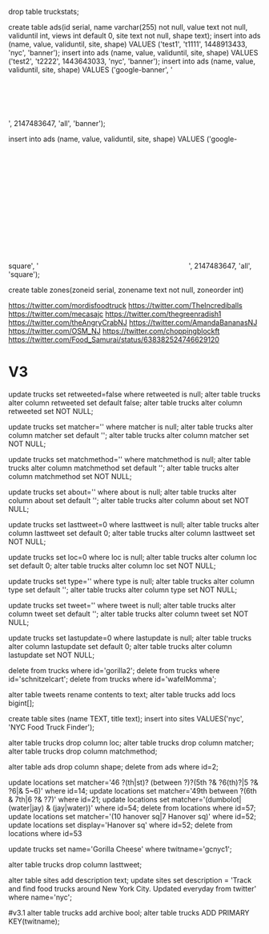 drop table truckstats;


create table ads(id serial, name varchar(255) not null, value text not null,
	validuntil int, views int default 0, site text not null, shape text);
insert into ads (name, value, validuntil, site, shape) VALUES ('test1', 't1111', 1448913433, 'nyc', 'banner');
insert into ads (name, value, validuntil, site, shape) VALUES ('test2', 't2222', 1443643033, 'nyc', 'banner');
insert into ads (name, value, validuntil, site, shape) VALUES ('google-banner', '<script async src="//pagead2.googlesyndication.com/pagead/js/adsbygoogle.js"></script><ins class="adsbygoogle" style="display:inline-block;width:728px;height:90px" data-ad-client="ca-pub-4098082757736151" data-ad-slot="3902951461"></ins><script>(adsbygoogle = window.adsbygoogle || []).push({});</script>', 2147483647, 'all', 'banner');

insert into ads (name, value, validuntil, site, shape) VALUES ('google-square', '<script async src="//pagead2.googlesyndication.com/pagead/js/adsbygoogle.js"></script><ins class="adsbygoogle" style="display:inline-block;width:300px;height:250px" data-ad-client="ca-pub-4098082757736151" data-ad-slot="1938459065"></ins><script>(adsbygoogle = window.adsbygoogle || []).push({});</script>', 2147483647, 'all', 'square');


create table zones(zoneid serial, zonename text not null, zoneorder int)

https://twitter.com/mordisfoodtruck
https://twitter.com/TheIncrediballs
https://twitter.com/mecasajc
https://twitter.com/thegreenradish1
https://twitter.com/theAngryCrabNJ
https://twitter.com/AmandaBananasNJ
https://twitter.com/OSM_NJ
https://twitter.com/choppingblockft
https://twitter.com/Food_Samurai/status/638382524746629120

# V3

update trucks set retweeted=false where retweeted is null;
alter table trucks alter column retweeted set default false;
alter table trucks alter column retweeted set NOT NULL;

update trucks set matcher='' where matcher is null;
alter table trucks alter column matcher set default '';
alter table trucks alter column matcher set NOT NULL;

update trucks set matchmethod='' where matchmethod is null;
alter table trucks alter column matchmethod set default '';
alter table trucks alter column matchmethod set NOT NULL;

update trucks set about='' where about is null;
alter table trucks alter column about set default '';
alter table trucks alter column about set NOT NULL;

update trucks set lasttweet=0 where lasttweet is null;
alter table trucks alter column lasttweet set default 0;
alter table trucks alter column lasttweet set NOT NULL;

update trucks set loc=0 where loc is null;
alter table trucks alter column loc set default 0;
alter table trucks alter column loc set NOT NULL;

update trucks set type='' where type is null;
alter table trucks alter column type set default '';
alter table trucks alter column type set NOT NULL;

update trucks set tweet='' where tweet is null;
alter table trucks alter column tweet set default '';
alter table trucks alter column tweet set NOT NULL;

update trucks set lastupdate=0 where lastupdate is null;
alter table trucks alter column lastupdate set default 0;
alter table trucks alter column lastupdate set NOT NULL;

delete from trucks where id='gorilla2';
delete from trucks where id='schnitzelcart';
delete from trucks where id='wafelMomma';

alter table tweets rename contents to text;
alter table trucks add locs bigint[];

create table sites (name TEXT, title text);
insert into sites VALUES('nyc', 'NYC Food Truck Finder');

alter table trucks drop column loc;
alter table trucks drop column matcher;
alter table trucks drop column matchmethod;

alter table ads drop column shape;
delete from ads where id=2;

update locations set matcher='46 ?(th|st)? (between ?)?(5th ?& ?6(th)?|5 ?& ?6|& 5~6)' where id=14;
update locations set matcher='49th between ?(6th & 7th|6 ?& ?7)' where id=21;
update locations set matcher='(dumbolot|(water|jay) & (jay|water))' where id=54;
delete from locations where id=57;
update locations set matcher='(10 hanover sq|7 Hanover sq)' where id=52;
update locations set display='Hanover sq' where id=52;
delete from locations where id=53

update trucks set name='Gorilla Cheese' where twitname='gcnyc1';

alter table trucks drop column lasttweet;

alter table sites add description text;
update sites set description = 'Track and find food trucks around New York City. Updated everyday from twitter' where name='nyc';

#v3.1
alter table trucks add archive bool;
alter table trucks ADD PRIMARY KEY(twitname);